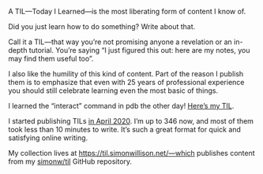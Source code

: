 A TIL—Today I Learned—is the most liberating form of content I know of.

Did you just learn how to do something? Write about that.

Call it a TIL—that way you’re not promising anyone a revelation or an in-depth tutorial. You’re saying “I just figured this out: here are my notes, you may find them useful too”.

I also like the humility of this kind of content. Part of the reason I publish them is to emphasize that even with 25 years of professional experience you should still celebrate learning even the most basic of things.

I learned the “interact” command in pdb the other day! [Here’s my TIL](https://til.simonwillison.net/python/pdb-interact).

I started publishing TILs [in April 2020](https://simonwillison.net/2020/Apr/20/self-rewriting-readme/). I’m up to 346 now, and most of them took less than 10 minutes to write. It’s such a great format for quick and satisfying online writing.

My collection lives at https://til.simonwillison.net/—which publishes content from my [simonw/til](https://github.com/simonw/til) GitHub repository.
